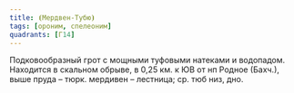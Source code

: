 ```yaml
---
title: ⦗Мердвен-Тубю⦘
tags: [ороним, спелеоним]
quadrants: [Г14]
---
```


Подковообразный грот с мощными туфовыми натеками и водопадом. Находится в
скальном обрыве, в 0,25 км. к ЮВ от нп Родное (Бахч.), выше пруда – тюрк.
мердивен – лестница; ср. тюб низ, дно.
